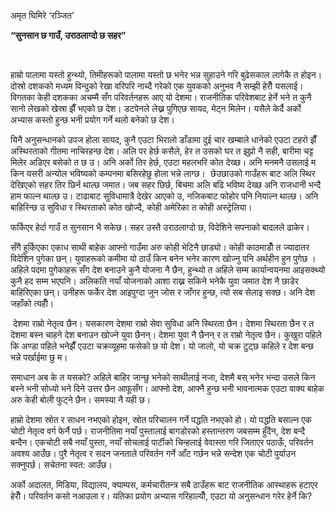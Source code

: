 अमृत घिमिरे ‘रञ्जित’


  
**“सुनसान छ गाउँ, उराठलाग्दो छ सहर”**


 


हाम्रो पालामा यस्तो हुन्थ्यो, तिमीहरूको पालामा यस्तो छ भनेर भन्न सुहाउने गरि बुढेसकाल लागेकै त होइन। दोस्रो दशकको मध्यम विन्दुको रेखा वरिपरि नाच्दै गरेको एक युवकको अनुभव नै सम्झी हेरौँ यसलाई। विगतका केही दशकका अचम्मै सँग परिवर्तनहरू आए यो देशमा। राजनीतिक परिवेशबाट हेर्ने भने त कुनै सानो लेखको खेस्रा झैँ भएको छ देश। डटपेनले लेख्न पुगिएछ सायद, मेट्न मिलेन। यसैले केर्दै अर्को अभ्यास कस्तो हुन्छ भनी प्रयोग गर्ने थलो बनेको छ देश। 


यिनै अनुसन्धानको उपज होला सायद, कुनै एउटा भिरालो डाँडामा दुई चार खम्बाले धानेको एउटा टहरो झैँ अस्थिरताको गीतमा नाचिरहन्छ देश। अलि पर हेर्छ कसैले, हेर त उसको घर त झुप्रो नै सही, बारीमा चट्ट मिलेर अडिएर बसेको त छ उ। अनि अर्को तिर हेर्छ, एउटा महलभरि कोत देख्छ। अनि मनमनै उसलाई म किन यसरी अन्योल भविष्यको कम्पनमा बसिरहेछु होला भन्ने लाग्छ।  छेउछाउको गाउँहरू बाट अलि स्थिर देखिएको सहर तिर छिर्न थाल्छ जमात। जब सहर छिर्छ, बिचमा अलि बढि भविष्य देख्छ अनि राजधानी भन्दै हाम फाल्न थाल्छ उ। टाढाबाट सुविधामात्रै देखेर आएको उ, नजिकबाट फोहोर पनि नियाल्न थाल्छ। अनि बाहिरिन्छ उ सुविधा र स्थिरताको कोत खोज्दै, कोही अमेरिका त कोही अस्ट्रेलिया। 


फर्किएर हेर्दा गाउँ त सुनसान भै सकेछ। सहर उस्तै उराठलाग्दो छ, विदेशिने सपनाको बादलले ढाकेर।


  
सँगै हुर्किएका एकाध साथी बाहेक आफ्नो गाउँमा अरु कोही भेटिनै छाड्यो। कोही काठमाडौँ त ज्यादातर विदेशिन पुगेका छन्। युवाहरूको कमीमा यो ठाउँ किन बनेन भनेर कारण खोज्नु पनि अर्थहीन हुन पुगेछ । अहिले पदमा पुगेकाहरू सँग देश बनाउने कुनै योजना नै छैन, हुन्थ्यो त अहिले सम्म कार्यान्वयनमा आइसक्थ्यो कुनै हद सम्म भएपनि। अलिकति नयाँ योजनाको आशा राख्न सकिने भनेकै युवा जमात देश नै छाडेर बाहिरिएका छन्। उनीहरू फर्केर देश आइपुग्दा जुन जोस र जाँगर हुन्छ, त्यो सब सेलाइ सक्छ। अनि देश जहाँको त्यहीँ। 


  
 देशमा राम्रो नेतृत्व छैन। यसकारण देशमा राम्रो सेवा सुविधा अनि स्थिरता छैन। देशमा स्थिरता छैन र त देशमा बस्न चाहने देश बनाउन खोज्ने युवा छैनन्। देशमा युवा नै छैनन् र त राम्रो नेतृत्व छैन। कुखुरा पहिले कि अण्डा पहिले भनेझैँ एउटा चक्रव्यूहमा फसेको छ यो देश। यो जालो, यो चक्र टुट्छ कहिले र देश बन्छ भन्ने पर्खाईमा छु म।


  
समाधान अब के त यसको? अहिले बाहिर जान्छु भनेको साथीलाई नजा, देशमै बस् भनेर भन्दा उसले किन बस्ने भनी सोध्यो भने दिने उत्तर छैन आफूसँग। आफ्नो देश, आफ्नै हुन्छ भनी भावनात्मक एउटा वाक्य बाहेक अरु केही बोली फुट्ने छैन। समस्या नै यही छ। 


  
हाम्रो देशमा स्रोत र साधन नभएको होइन, स्रोत परिचालन गर्ने पद्धति नभएको हो। यो पद्धति बसाल्न एक चोटी नेतृत्व वर्ग फेर्नै पर्छ। राजनीतिमा नयाँ पुस्तालाई बागडोरको हस्तान्तरण जबसम्म हुँदैन, देश बन्दै बन्दैन। एकचोटी सबै नयाँ पुस्ता, नयाँ सोचलाई पार्टीको चिन्हलाई वेवास्ता गरि जिताएर पठाऊँ, परिवर्तन अवश्य आउँछ। पुरै नेतृत्व र सदन जनताले परिवर्तन गर्ने आँट गर्छन भन्ने सन्देश एक चोटी पुर्याउन सक्नुपर्छ। सचेतना स्वत: आउँछ।


  
अर्को अदालत, मिडिया, विद्यालय, क्याम्पस, कर्मचारीतन्त्र सबै ठाउँहरू बाट राजनीतिक आस्थाहरू हटाएर हेरौँ। परिवर्तन कसो नआउला र। यतिका प्रयोग अभ्यास गरिहाल्यौँ, एउटा यो अनुसन्धान गरेर हेर्ने कि?

